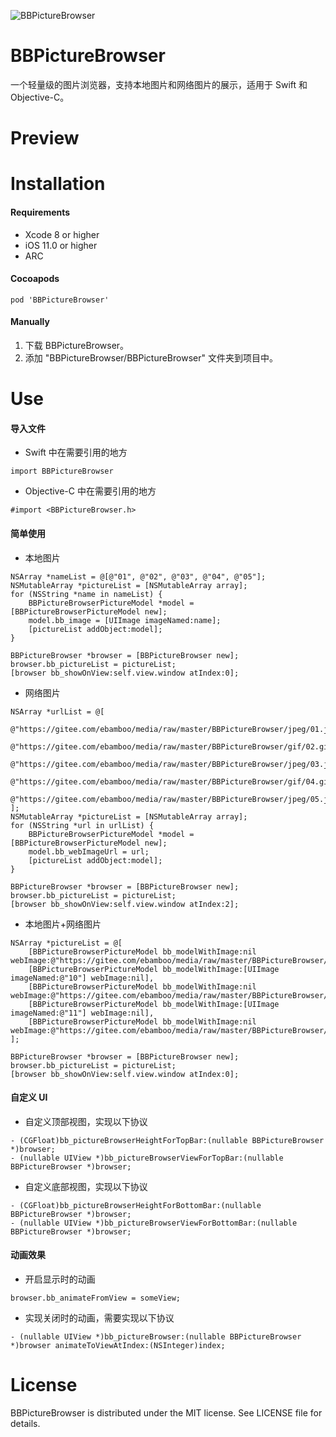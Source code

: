 ![BBPictureBrowser](https://gitee.com/ebamboo/media/raw/master/BBPictureBrowser/readme/title.png)
# BBPictureBrowser
一个轻量级的图片浏览器，支持本地图片和网络图片的展示，适用于 Swift 和 Objective-C。
# Preview
# Installation
#### Requirements
* Xcode 8 or higher
* iOS 11.0 or higher
* ARC
#### Cocoapods
```
pod 'BBPictureBrowser'
```
#### Manually
1. 下载 BBPictureBrowser。
2. 添加 "BBPictureBrowser/BBPictureBrowser" 文件夹到项目中。
# Use
#### 导入文件
* Swift 中在需要引用的地方 
```
import BBPictureBrowser
```
* Objective-C 中在需要引用的地方
```
#import <BBPictureBrowser.h>
```
#### 简单使用
* 本地图片
```
NSArray *nameList = @[@"01", @"02", @"03", @"04", @"05"];
NSMutableArray *pictureList = [NSMutableArray array];
for (NSString *name in nameList) {
    BBPictureBrowserPictureModel *model = [BBPictureBrowserPictureModel new];
    model.bb_image = [UIImage imageNamed:name];
    [pictureList addObject:model];
}

BBPictureBrowser *browser = [BBPictureBrowser new];
browser.bb_pictureList = pictureList;
[browser bb_showOnView:self.view.window atIndex:0];
```
* 网络图片
```
NSArray *urlList = @[
    @"https://gitee.com/ebamboo/media/raw/master/BBPictureBrowser/jpeg/01.jpeg",
    @"https://gitee.com/ebamboo/media/raw/master/BBPictureBrowser/gif/02.gif",
    @"https://gitee.com/ebamboo/media/raw/master/BBPictureBrowser/jpeg/03.jpeg",
    @"https://gitee.com/ebamboo/media/raw/master/BBPictureBrowser/gif/04.gif",
    @"https://gitee.com/ebamboo/media/raw/master/BBPictureBrowser/jpeg/05.jpeg"
];
NSMutableArray *pictureList = [NSMutableArray array];
for (NSString *url in urlList) {
    BBPictureBrowserPictureModel *model = [BBPictureBrowserPictureModel new];
    model.bb_webImageUrl = url;
    [pictureList addObject:model];
}

BBPictureBrowser *browser = [BBPictureBrowser new];
browser.bb_pictureList = pictureList;
[browser bb_showOnView:self.view.window atIndex:2];
```
* 本地图片+网络图片
```
NSArray *pictureList = @[
    [BBPictureBrowserPictureModel bb_modelWithImage:nil webImage:@"https://gitee.com/ebamboo/media/raw/master/BBPictureBrowser/gif/01.gif"],
    [BBPictureBrowserPictureModel bb_modelWithImage:[UIImage imageNamed:@"10"] webImage:nil],
    [BBPictureBrowserPictureModel bb_modelWithImage:nil webImage:@"https://gitee.com/ebamboo/media/raw/master/BBPictureBrowser/gif/03.gif"],
    [BBPictureBrowserPictureModel bb_modelWithImage:[UIImage imageNamed:@"11"] webImage:nil],
    [BBPictureBrowserPictureModel bb_modelWithImage:nil webImage:@"https://gitee.com/ebamboo/media/raw/master/BBPictureBrowser/jpeg/05.jpeg"]
];

BBPictureBrowser *browser = [BBPictureBrowser new];
browser.bb_pictureList = pictureList;
[browser bb_showOnView:self.view.window atIndex:0];
```
#### 自定义 UI
* 自定义顶部视图，实现以下协议
```
- (CGFloat)bb_pictureBrowserHeightForTopBar:(nullable BBPictureBrowser *)browser;
- (nullable UIView *)bb_pictureBrowserViewForTopBar:(nullable BBPictureBrowser *)browser;
```
* 自定义底部视图，实现以下协议
```
- (CGFloat)bb_pictureBrowserHeightForBottomBar:(nullable BBPictureBrowser *)browser;
- (nullable UIView *)bb_pictureBrowserViewForBottomBar:(nullable BBPictureBrowser *)browser;
```
#### 动画效果
* 开启显示时的动画
```
browser.bb_animateFromView = someView;
```
* 实现关闭时的动画，需要实现以下协议
```
- (nullable UIView *)bb_pictureBrowser:(nullable BBPictureBrowser *)browser animateToViewAtIndex:(NSInteger)index;
```
# License
BBPictureBrowser is distributed under the MIT license. See LICENSE file for details.

